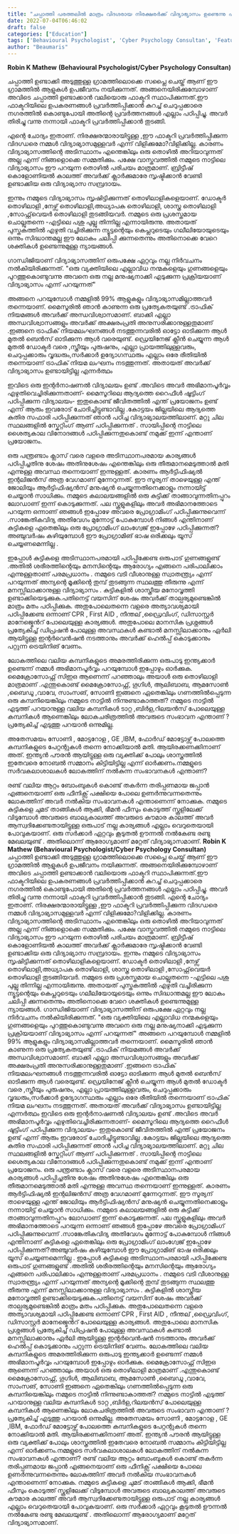 ```yaml
---
title: "ചപ്പാത്തി പരത്തലിൽ മാത്രം വിദഗ്ദരായ നിരക്ഷരർക്ക് വിദ്യാഭ്യാസം ഉണ്ടെന്നു പറയാൻ ആകുമോ ? എങ്കിൽ അതാണ് ഇന്ത്യയിലെ വിദ്യാഭാസം"
date: 2022-07-04T06:46:02
draft: false
categories: ["Education"]
tags: ['Behavioural Psychologist', 'Cyber Psychology Consultan', 'Featured', 'Robin K Mathew']
author: "Beaumaris"
---
```


<strong>Robin K Mathew</strong>
<strong>(Behavioural Psychologist/Cyber Psychology Consultan)</strong>

ചപ്പാത്തി ഉണ്ടാക്കി അടുത്തുള്ള ഗ്രാമത്തിലൊക്കെ സപ്ലൈ ചെയ്ത് ആണ് ഈ ഗ്രാമത്തിൽ ആളുകൾ ഉപജീവനം നയിക്കുന്നത്. അങ്ങനെയിരിക്കുമ്പോഴാണ് അവിടെ ചപ്പാത്തി ഉണ്ടാക്കാൻ വലിയൊരു ഫാക്ടറി സ്ഥാപിക്കുന്നത്.ഈ ഫാക്ടറിയിലെ ഉപകരണങ്ങൾ പ്രവർത്തിപ്പിക്കാൻ കുറച്ച് ചെറുപ്പക്കാരെ നഗരത്തിൽ കൊണ്ടുപോയി അതിന്റെ പ്രവർത്തനങ്ങൾ എല്ലാം പഠിപ്പിച്ചു. അവർ തിരിച്ചു വന്നു നന്നായി ഫാക്ടറി പ്രവർത്തിപ്പിക്കാൻ തുടങ്ങി.

എന്റെ ചോദ്യം ഇതാണ്. നിരക്ഷരന്മാരായിട്ടുള്ള ,ഈ ഫാക്ടറി പ്രവർത്തിപ്പിക്കുന്ന വിദഗ്ധരെ നമ്മൾ വിദ്യാഭ്യാസമുള്ളവർ എന്ന് വിളിക്കുമോ?വിളിക്കില്ല. കാരണം വിദ്യാഭ്യാസത്തിന്റെ അടിസ്ഥാനം എന്തെങ്കിലും ഒരു തൊഴിൽ അറിയാവുന്നത് അല്ല എന്ന് നിങ്ങളൊക്കെ സമ്മതിക്കും.
പക്ഷേ വാസ്തവത്തിൽ നമ്മുടെ നാട്ടിലെ വിദ്യാഭ്യാസം ഈ പറയുന്ന തൊഴിൽ പരിചയം മാത്രമാണ്. ബ്രിട്ടീഷ് കൊളോണിയൽ കാലത്ത് അവർക്ക് ക്ലാർക്കുമാരേ സൃഷ്ടിക്കാൻ വേണ്ടി ഉണ്ടാക്കിയ ഒരു വിദ്യാഭ്യാസ സമ്പ്രദായം.

ഇന്നും നമ്മുടെ വിദ്യാഭ്യാസം സൃഷിട്ടിക്കുന്നത് തൊഴിലാളികളെയാണ്. ഡോക്ടർ തൊഴിലാളി ,നേഴ്സ് തൊഴിലാളി,അധ്യാപക തൊഴിലാളി, ശാസ്ത്ര തൊഴിലാളി ,സോഫ്റ്റ്‌വെയർ തൊഴിലാളി തുടങ്ങിയവർ. നമ്മുടെ ഒരു പ്രശസ്തമായ ചൊല്ലുതന്നെ -എട്ടിലെ പശു പുല്ലു തിന്നില്ല എന്നായിരുന്നു. അതായത് പുസ്തകത്തിൽ എഴുതി വച്ചിരിക്കുന്ന ന്യൂട്ടന്റെയും കെപ്ലറുടെയും ഗലീലിയോയുടെയും ഒന്നും സിദ്ധാന്തമല്ല ഈ ലോകം ചലിപ്പി ക്കുന്നതെന്നും അതിനൊക്കെ വേറെ ശക്തികൾ ഉണ്ടെന്നുമുള്ള ന്യായങ്ങൾ.

ഗാന്ധിജിയാണ് വിദ്യാഭ്യാസത്തിന് ഒരുപക്ഷേ ഏറ്റവും നല്ല നിർവചനം നൽകിയിരിക്കുന്നത്. "ഒരു വ്യക്തിയിലെ എല്ലാവിധ നന്മകളെയും ഗുണങ്ങളെയും പുറത്തുകൊണ്ടുവന്നു അവനെ ഒരു നല്ല മനുഷ്യനാക്കി എടുക്കുന്ന പ്രക്രിയയാണ് വിദ്യാഭ്യാസം എന്ന് പറയുന്നത്"

അങ്ങനെ പറയുമ്പോൾ നമ്മളിൽ 99% ആളുകളും വിദ്യാഭ്യാസമില്ലാത്തവർ തന്നെയാണ്. മൈസൂരിൽ ഞാൻ കാണുന്ന ഒരു പ്രത്യേകതയുണ്ട് .ട്രാഫിക് നിയമങ്ങൾ അവർക്ക് അന്ധവിശ്വാസമാണ്. ബാക്കി എല്ലാ അന്ധവിശ്വാസങ്ങളും അവർക്ക് അക്ഷരംപ്രതി അനുസരിക്കാനുള്ളതുമാണ് .ഇങ്ങനെ ട്രാഫിക് നിയമലംഘനങ്ങൾ നടത്തുന്നവരിൽ ഓട്ടോ ഓടിക്കുന്ന ആൾ മുതൽ ബെൻസ് ഓടിക്കുന്ന ആൾ വരെയുണ്ട്. ഡ്രെയിനേജ് ക്ലീൻ ചെയ്യുന്ന ആൾ മുതൽ ഡോക്ടർ വരെ ,സ്ത്രീയും പുരുഷനും, എല്ലാ പ്രായത്തിലുള്ളവരും, ചെറുപ്പക്കാരും വൃദ്ധരും,സർക്കാർ ഉദ്യോഗസ്ഥരും എല്ലാം ഒരേ രീതിയിൽ തന്നെയാണ് ട്രാഫിക് നിയമ ലംഘനം നടത്തുന്നത്. അതായത് അവർക്ക് വിദ്യാഭ്യാസം ഉണ്ടായിട്ടില്ല എന്നർത്ഥം

ഇവിടെ ഒരു ഇന്റർനാഷണൽ വിദ്യാലയം ഉണ്ട് .അവിടെ അവർ അഭിമാനപൂർവ്വം എഴുതിവെച്ചിരിക്കുന്നതാണ്- മൈസൂറിലെ ആദ്യത്തെ റൈഫീൾ ഷൂട്ടിംഗ് പഠിപ്പിക്കുന്ന വിദ്യാലയം- ഇതുകൊണ്ട് ജീവിതത്തിൽ എന്ത് പ്രയോജനം ഉണ്ട് എന്ന് ആരും ഇവരോട് ചോദിച്ചിട്ടുണ്ടാവില്ല .കോട്ടയം ജില്ലയിലെ ആദ്യത്തെ കുതിര സഫാരി പഠിപ്പിക്കുന്നത് ഞാൻ പഠിച്ച വിദ്യാഭ്യാലയത്തിലാണ്. മറ്റു ചില സ്ഥലങ്ങളിൽ സ്കേറ്റിംഗ് ആണ് പഠിപ്പിക്കുന്നത് . സായിപ്പിന്റെ നാട്ടിലെ ശൈത്യകാല വിനോദങ്ങൾ പഠിപ്പിക്കുന്നതുകൊണ്ട് നമുക്ക് ഇന്ന് എന്താണ് പ്രയോജനം.

ഒരു പന്ത്രണ്ടാം ക്ലാസ് വരെ വളരെ അടിസ്ഥാനപരമായ കാര്യങ്ങൾ പഠിപ്പിച്ചതിനു ശേഷം അതിനുശേഷം എന്തെങ്കിലും ഒരു തീരുമാനമെടുത്താൽ മതി എന്നുള്ള അവസ്ഥ തന്നെയാണ് ഇന്നുള്ളത്. കാരണം ആർട്ടിഫിഷ്യൽ ഇന്റലിജൻസ് അത്ര വേഗമാണ് മുന്നേറുന്നത്. ഈ സൂര്യന് താഴെയുള്ള എന്ത് ജോലിയും ആർട്ടിഫിഷ്യൻസ് മനുഷ്യൻ ചെയ്യുന്നതിനെക്കാളും നന്നായിട്ട് ചെയ്യാൻ സാധിക്കും. നമ്മുടെ കലാലയങ്ങളിൽ ഒരു കുട്ടിക്ക് താങ്ങാവുന്നതിനപ്പുറം ലോഡാണ് ഇന്ന് കൊടുക്കുന്നത്. പല സ്കൂളുകളിലും അവർ അഭിമാനത്തോടെ പറയുന്ന ഒന്നാണ് ഞങ്ങൾ ഇപ്പോഴേ അവരെ പ്രോഗ്രാമിംഗ് പഠിപ്പിക്കുന്നുവെന്ന് .സാങ്കേതികവിദ്യ അതിവേഗം മുന്നോട്ട് പോകുമ്പോൾ നിങ്ങൾ എന്തിനാണ് കുട്ടികളെ ഏതെങ്കിലും ഒരു പ്രോഗ്രാമിംഗ് ലാംഗ്വേജ് ഇപ്പോഴേ പഠിപ്പിക്കുന്നത്?അഞ്ചുവർഷം കഴിയുമ്പോൾ ഈ പ്രോഗ്രാമിങ് ഭാഷ ഒരിക്കലും യൂസ് ചെയ്യണമെന്നില്ല .

ഇപ്പോൾ കുട്ടികളെ അടിസ്ഥാനപരമായി പഠിപ്പിക്കേണ്ട ഒരുപാട് ഗുണങ്ങളുണ്ട് .അതിൽ ശരീരത്തിന്റെയും മനസിന്റെയും ആരോഗ്യം എങ്ങനെ പരിപാലിക്കാം എന്നുള്ളതാണ് പരമപ്രധാനം . നമ്മുടെ വടി വീശാനുള്ള സ്വാതന്ത്ര്യം എന്ന് പറയുന്നത് അന്യന്റെ മൂക്കിന്റെ തുമ്പ് തുടങ്ങുന്ന സ്ഥലത്തു തീരുന്നു എന്ന് മനസ്സിലാക്കാനുള്ള വിദ്യാഭ്യാസം . കുട്ടികളിൽ ശാസ്ത്രീയ മനോവൃത്തി ഉണ്ടാക്കിയെടുക്കുക.പതിനെട്ട് വയസിന് ശേഷം അവർക്ക് താല്പര്യമുണ്ടെങ്കിൽ മാത്രം മതം പഠിപ്പിക്കുക. അതുപോലെതന്നെ വളരെ അത്യാവശ്യമായി പഠിപ്പിക്കേണ്ട ഒന്നാണ് CPR , First AID , നീന്തല് ,ഡ്രൈവിംഗ്, ഡിസാസ്റ്റർ മാനേജ്മെൻറ് പോലെയുള്ള കാര്യങ്ങൾ. അതുപോലെ മാനസിക പ്രശ്നങ്ങൾ പ്രത്യേകിച്ച് ഡിപ്രഷൻ പോലുള്ള അവസ്ഥകൾ കണ്ടാൽ മനസ്സിലാക്കാനും ഏർലി ആയിട്ടുള്ള ഇന്റർവെൻഷൻ നടത്താനും അവർക്ക് ഹെൽപ്പ് കൊടുക്കാനും പറ്റുന്ന ട്രെയിനിങ് വേണം.

ലോകത്തിലെ വലിയ കമ്പനികളുടെ അമരത്തിരിക്കുന്ന ഒരുപാടു ഇന്ത്യക്കാർ ഉണ്ടെന്ന് നമ്മൾ അഭിമാനപൂർവ്വം പറയുമ്പോൾ ഇപ്പോഴും ഓർക്കുക. മൈക്രോസോഫ്റ്റ് സിഇഒ ആണെന്ന് പറഞ്ഞാലും അയാൾ ഒരു തൊഴിലാളി മാത്രമാണ് .എന്തുകൊണ്ട് മൈക്രോസോഫ്റ്റ്, ഗൂഗിൾ, ആലിബാബ, ആമസോൺ ,ബൈഡൂ ,വാവേ, സാംസങ്, സോണി ഇങ്ങനെ ഏതെങ്കിലും ഗണത്തിൽപ്പെടുന്ന ഒരു കമ്പനിയെങ്കിലും നമ്മുടെ നാട്ടിൽ നിന്നുണ്ടാകാത്തത്? നമ്മുടെ നാട്ടിൽ എടുത്ത് പറയാനുള്ള വലിയ കമ്പനികൾ ടാറ്റ ,ബിർള,റിലയൻസ് പോലെയുള്ള കമ്പനികൾ ആണെങ്കിലും ലോകചരിത്രത്തിൽ അവരുടെ സംഭാവന എന്താണ് ? പ്രത്യേകിച്ച് എടുത്തു പറയാൻ ഒന്നുമില്ല.

അതേസമയം സോണി , മോട്ടറോള , GE ,IBM, ഫോർഡ് മോട്ടോഴ്സ് പോലത്തെ കമ്പനികളുടെ പേറ്റന്റുകൾ തന്നെ നോക്കിയാൽ മതി. ആയിരക്കണക്കിനാണ് അത്.
ഇന്ത്യൻ പൗരൻ ആയിട്ടുള്ള ഒരു വ്യക്തിക്ക് പോലും ശാസ്ത്രത്തിൽ ഇതേവരെ നോബൽ സമ്മാനം കിട്ടിയിട്ടില്ല എന്ന് ഓർക്കണം.നമ്മളുടെ സർവകലാശാലകൾ ലോകത്തിന് നൽകുന്ന സംഭാവനകൾ എന്താണ്?

രണ്ട് വലിയ ആറ്റം ബോംബുകൾ കൊണ്ട് തകർന്ന തരിപ്പണമായ ജപ്പാൻ എങ്ങനെയാണ് ഒരു ഫീനിക്സ് പക്ഷിയെ പോലെ ഉണർന്നുവന്നതെന്നും ലോകത്തിന് അവർ നൽകിയ സംഭാവനകൾ എന്താണെന്ന് നോക്കുക. നമ്മുടെ കുട്ടികളെ ചുമട് താങ്ങികൾ ആക്കി, ഭീമൻ ഫീസും കൊടുത്ത് സ്കൂളിലേക്ക് വിടുമ്പോൾ അവരുടെ ബാല്യകാലത്ത് അവരുടെ കൗമാര കാലത്ത് അവർ ആസ്വദിക്കേണ്ടതായിട്ടുള്ള ഒരുപാട് നല്ല കാര്യങ്ങൾ എല്ലാം വെറുതെയായി പോവുകയാണ്. ഒരു സർക്കാർ ഏറ്റവും കൂടുതൽ ഊന്നൽ നൽകേണ്ട രണ്ടു മേഖലയുണ്ട് . അതിലൊന്ന് ആരോഗ്യമാണ് മറ്റേത് വിദ്യാഭ്യാസമാണ്.
**Robin K Mathew** **(Behavioural Psychologist/Cyber Psychology Consultan)** ചപ്പാത്തി ഉണ്ടാക്കി അടുത്തുള്ള ഗ്രാമത്തിലൊക്കെ സപ്ലൈ ചെയ്ത് ആണ് ഈ ഗ്രാമത്തിൽ ആളുകൾ ഉപജീവനം നയിക്കുന്നത്. അങ്ങനെയിരിക്കുമ്പോഴാണ് അവിടെ ചപ്പാത്തി ഉണ്ടാക്കാൻ വലിയൊരു ഫാക്ടറി സ്ഥാപിക്കുന്നത്.ഈ ഫാക്ടറിയിലെ ഉപകരണങ്ങൾ പ്രവർത്തിപ്പിക്കാൻ കുറച്ച് ചെറുപ്പക്കാരെ നഗരത്തിൽ കൊണ്ടുപോയി അതിന്റെ പ്രവർത്തനങ്ങൾ എല്ലാം പഠിപ്പിച്ചു. അവർ തിരിച്ചു വന്നു നന്നായി ഫാക്ടറി പ്രവർത്തിപ്പിക്കാൻ തുടങ്ങി. എന്റെ ചോദ്യം ഇതാണ്. നിരക്ഷരന്മാരായിട്ടുള്ള ,ഈ ഫാക്ടറി പ്രവർത്തിപ്പിക്കുന്ന വിദഗ്ധരെ നമ്മൾ വിദ്യാഭ്യാസമുള്ളവർ എന്ന് വിളിക്കുമോ?വിളിക്കില്ല. കാരണം വിദ്യാഭ്യാസത്തിന്റെ അടിസ്ഥാനം എന്തെങ്കിലും ഒരു തൊഴിൽ അറിയാവുന്നത് അല്ല എന്ന് നിങ്ങളൊക്കെ സമ്മതിക്കും. പക്ഷേ വാസ്തവത്തിൽ നമ്മുടെ നാട്ടിലെ വിദ്യാഭ്യാസം ഈ പറയുന്ന തൊഴിൽ പരിചയം മാത്രമാണ്. ബ്രിട്ടീഷ് കൊളോണിയൽ കാലത്ത് അവർക്ക് ക്ലാർക്കുമാരേ സൃഷ്ടിക്കാൻ വേണ്ടി ഉണ്ടാക്കിയ ഒരു വിദ്യാഭ്യാസ സമ്പ്രദായം. ഇന്നും നമ്മുടെ വിദ്യാഭ്യാസം സൃഷിട്ടിക്കുന്നത് തൊഴിലാളികളെയാണ്. ഡോക്ടർ തൊഴിലാളി ,നേഴ്സ് തൊഴിലാളി,അധ്യാപക തൊഴിലാളി, ശാസ്ത്ര തൊഴിലാളി ,സോഫ്റ്റ്‌വെയർ തൊഴിലാളി തുടങ്ങിയവർ. നമ്മുടെ ഒരു പ്രശസ്തമായ ചൊല്ലുതന്നെ -എട്ടിലെ പശു പുല്ലു തിന്നില്ല എന്നായിരുന്നു. അതായത് പുസ്തകത്തിൽ എഴുതി വച്ചിരിക്കുന്ന ന്യൂട്ടന്റെയും കെപ്ലറുടെയും ഗലീലിയോയുടെയും ഒന്നും സിദ്ധാന്തമല്ല ഈ ലോകം ചലിപ്പി ക്കുന്നതെന്നും അതിനൊക്കെ വേറെ ശക്തികൾ ഉണ്ടെന്നുമുള്ള ന്യായങ്ങൾ. ഗാന്ധിജിയാണ് വിദ്യാഭ്യാസത്തിന് ഒരുപക്ഷേ ഏറ്റവും നല്ല നിർവചനം നൽകിയിരിക്കുന്നത്. "ഒരു വ്യക്തിയിലെ എല്ലാവിധ നന്മകളെയും ഗുണങ്ങളെയും പുറത്തുകൊണ്ടുവന്നു അവനെ ഒരു നല്ല മനുഷ്യനാക്കി എടുക്കുന്ന പ്രക്രിയയാണ് വിദ്യാഭ്യാസം എന്ന് പറയുന്നത്" അങ്ങനെ പറയുമ്പോൾ നമ്മളിൽ 99% ആളുകളും വിദ്യാഭ്യാസമില്ലാത്തവർ തന്നെയാണ്. മൈസൂരിൽ ഞാൻ കാണുന്ന ഒരു പ്രത്യേകതയുണ്ട് .ട്രാഫിക് നിയമങ്ങൾ അവർക്ക് അന്ധവിശ്വാസമാണ്. ബാക്കി എല്ലാ അന്ധവിശ്വാസങ്ങളും അവർക്ക് അക്ഷരംപ്രതി അനുസരിക്കാനുള്ളതുമാണ് .ഇങ്ങനെ ട്രാഫിക് നിയമലംഘനങ്ങൾ നടത്തുന്നവരിൽ ഓട്ടോ ഓടിക്കുന്ന ആൾ മുതൽ ബെൻസ് ഓടിക്കുന്ന ആൾ വരെയുണ്ട്. ഡ്രെയിനേജ് ക്ലീൻ ചെയ്യുന്ന ആൾ മുതൽ ഡോക്ടർ വരെ ,സ്ത്രീയും പുരുഷനും, എല്ലാ പ്രായത്തിലുള്ളവരും, ചെറുപ്പക്കാരും വൃദ്ധരും,സർക്കാർ ഉദ്യോഗസ്ഥരും എല്ലാം ഒരേ രീതിയിൽ തന്നെയാണ് ട്രാഫിക് നിയമ ലംഘനം നടത്തുന്നത്. അതായത് അവർക്ക് വിദ്യാഭ്യാസം ഉണ്ടായിട്ടില്ല എന്നർത്ഥം ഇവിടെ ഒരു ഇന്റർനാഷണൽ വിദ്യാലയം ഉണ്ട് .അവിടെ അവർ അഭിമാനപൂർവ്വം എഴുതിവെച്ചിരിക്കുന്നതാണ്- മൈസൂറിലെ ആദ്യത്തെ റൈഫീൾ ഷൂട്ടിംഗ് പഠിപ്പിക്കുന്ന വിദ്യാലയം- ഇതുകൊണ്ട് ജീവിതത്തിൽ എന്ത് പ്രയോജനം ഉണ്ട് എന്ന് ആരും ഇവരോട് ചോദിച്ചിട്ടുണ്ടാവില്ല .കോട്ടയം ജില്ലയിലെ ആദ്യത്തെ കുതിര സഫാരി പഠിപ്പിക്കുന്നത് ഞാൻ പഠിച്ച വിദ്യാഭ്യാലയത്തിലാണ്. മറ്റു ചില സ്ഥലങ്ങളിൽ സ്കേറ്റിംഗ് ആണ് പഠിപ്പിക്കുന്നത് . സായിപ്പിന്റെ നാട്ടിലെ ശൈത്യകാല വിനോദങ്ങൾ പഠിപ്പിക്കുന്നതുകൊണ്ട് നമുക്ക് ഇന്ന് എന്താണ് പ്രയോജനം. ഒരു പന്ത്രണ്ടാം ക്ലാസ് വരെ വളരെ അടിസ്ഥാനപരമായ കാര്യങ്ങൾ പഠിപ്പിച്ചതിനു ശേഷം അതിനുശേഷം എന്തെങ്കിലും ഒരു തീരുമാനമെടുത്താൽ മതി എന്നുള്ള അവസ്ഥ തന്നെയാണ് ഇന്നുള്ളത്. കാരണം ആർട്ടിഫിഷ്യൽ ഇന്റലിജൻസ് അത്ര വേഗമാണ് മുന്നേറുന്നത്. ഈ സൂര്യന് താഴെയുള്ള എന്ത് ജോലിയും ആർട്ടിഫിഷ്യൻസ് മനുഷ്യൻ ചെയ്യുന്നതിനെക്കാളും നന്നായിട്ട് ചെയ്യാൻ സാധിക്കും. നമ്മുടെ കലാലയങ്ങളിൽ ഒരു കുട്ടിക്ക് താങ്ങാവുന്നതിനപ്പുറം ലോഡാണ് ഇന്ന് കൊടുക്കുന്നത്. പല സ്കൂളുകളിലും അവർ അഭിമാനത്തോടെ പറയുന്ന ഒന്നാണ് ഞങ്ങൾ ഇപ്പോഴേ അവരെ പ്രോഗ്രാമിംഗ് പഠിപ്പിക്കുന്നുവെന്ന് .സാങ്കേതികവിദ്യ അതിവേഗം മുന്നോട്ട് പോകുമ്പോൾ നിങ്ങൾ എന്തിനാണ് കുട്ടികളെ ഏതെങ്കിലും ഒരു പ്രോഗ്രാമിംഗ് ലാംഗ്വേജ് ഇപ്പോഴേ പഠിപ്പിക്കുന്നത്?അഞ്ചുവർഷം കഴിയുമ്പോൾ ഈ പ്രോഗ്രാമിങ് ഭാഷ ഒരിക്കലും യൂസ് ചെയ്യണമെന്നില്ല . ഇപ്പോൾ കുട്ടികളെ അടിസ്ഥാനപരമായി പഠിപ്പിക്കേണ്ട ഒരുപാട് ഗുണങ്ങളുണ്ട് .അതിൽ ശരീരത്തിന്റെയും മനസിന്റെയും ആരോഗ്യം എങ്ങനെ പരിപാലിക്കാം എന്നുള്ളതാണ് പരമപ്രധാനം . നമ്മുടെ വടി വീശാനുള്ള സ്വാതന്ത്ര്യം എന്ന് പറയുന്നത് അന്യന്റെ മൂക്കിന്റെ തുമ്പ് തുടങ്ങുന്ന സ്ഥലത്തു തീരുന്നു എന്ന് മനസ്സിലാക്കാനുള്ള വിദ്യാഭ്യാസം . കുട്ടികളിൽ ശാസ്ത്രീയ മനോവൃത്തി ഉണ്ടാക്കിയെടുക്കുക.പതിനെട്ട് വയസിന് ശേഷം അവർക്ക് താല്പര്യമുണ്ടെങ്കിൽ മാത്രം മതം പഠിപ്പിക്കുക. അതുപോലെതന്നെ വളരെ അത്യാവശ്യമായി പഠിപ്പിക്കേണ്ട ഒന്നാണ് CPR , First AID , നീന്തല് ,ഡ്രൈവിംഗ്, ഡിസാസ്റ്റർ മാനേജ്മെൻറ് പോലെയുള്ള കാര്യങ്ങൾ. അതുപോലെ മാനസിക പ്രശ്നങ്ങൾ പ്രത്യേകിച്ച് ഡിപ്രഷൻ പോലുള്ള അവസ്ഥകൾ കണ്ടാൽ മനസ്സിലാക്കാനും ഏർലി ആയിട്ടുള്ള ഇന്റർവെൻഷൻ നടത്താനും അവർക്ക് ഹെൽപ്പ് കൊടുക്കാനും പറ്റുന്ന ട്രെയിനിങ് വേണം. ലോകത്തിലെ വലിയ കമ്പനികളുടെ അമരത്തിരിക്കുന്ന ഒരുപാടു ഇന്ത്യക്കാർ ഉണ്ടെന്ന് നമ്മൾ അഭിമാനപൂർവ്വം പറയുമ്പോൾ ഇപ്പോഴും ഓർക്കുക. മൈക്രോസോഫ്റ്റ് സിഇഒ ആണെന്ന് പറഞ്ഞാലും അയാൾ ഒരു തൊഴിലാളി മാത്രമാണ് .എന്തുകൊണ്ട് മൈക്രോസോഫ്റ്റ്, ഗൂഗിൾ, ആലിബാബ, ആമസോൺ ,ബൈഡൂ ,വാവേ, സാംസങ്, സോണി ഇങ്ങനെ ഏതെങ്കിലും ഗണത്തിൽപ്പെടുന്ന ഒരു കമ്പനിയെങ്കിലും നമ്മുടെ നാട്ടിൽ നിന്നുണ്ടാകാത്തത്? നമ്മുടെ നാട്ടിൽ എടുത്ത് പറയാനുള്ള വലിയ കമ്പനികൾ ടാറ്റ ,ബിർള,റിലയൻസ് പോലെയുള്ള കമ്പനികൾ ആണെങ്കിലും ലോകചരിത്രത്തിൽ അവരുടെ സംഭാവന എന്താണ് ? പ്രത്യേകിച്ച് എടുത്തു പറയാൻ ഒന്നുമില്ല. അതേസമയം സോണി , മോട്ടറോള , GE ,IBM, ഫോർഡ് മോട്ടോഴ്സ് പോലത്തെ കമ്പനികളുടെ പേറ്റന്റുകൾ തന്നെ നോക്കിയാൽ മതി. ആയിരക്കണക്കിനാണ് അത്. ഇന്ത്യൻ പൗരൻ ആയിട്ടുള്ള ഒരു വ്യക്തിക്ക് പോലും ശാസ്ത്രത്തിൽ ഇതേവരെ നോബൽ സമ്മാനം കിട്ടിയിട്ടില്ല എന്ന് ഓർക്കണം.നമ്മളുടെ സർവകലാശാലകൾ ലോകത്തിന് നൽകുന്ന സംഭാവനകൾ എന്താണ്? രണ്ട് വലിയ ആറ്റം ബോംബുകൾ കൊണ്ട് തകർന്ന തരിപ്പണമായ ജപ്പാൻ എങ്ങനെയാണ് ഒരു ഫീനിക്സ് പക്ഷിയെ പോലെ ഉണർന്നുവന്നതെന്നും ലോകത്തിന് അവർ നൽകിയ സംഭാവനകൾ എന്താണെന്ന് നോക്കുക. നമ്മുടെ കുട്ടികളെ ചുമട് താങ്ങികൾ ആക്കി, ഭീമൻ ഫീസും കൊടുത്ത് സ്കൂളിലേക്ക് വിടുമ്പോൾ അവരുടെ ബാല്യകാലത്ത് അവരുടെ കൗമാര കാലത്ത് അവർ ആസ്വദിക്കേണ്ടതായിട്ടുള്ള ഒരുപാട് നല്ല കാര്യങ്ങൾ എല്ലാം വെറുതെയായി പോവുകയാണ്. ഒരു സർക്കാർ ഏറ്റവും കൂടുതൽ ഊന്നൽ നൽകേണ്ട രണ്ടു മേഖലയുണ്ട് . അതിലൊന്ന് ആരോഗ്യമാണ് മറ്റേത് വിദ്യാഭ്യാസമാണ്.
